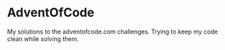 # AdventOfCode
My solutions to the adventofcode.com challenges.
Trying to keep my code clean while solving them.
